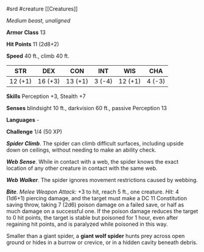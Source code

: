 #srd #creature [[Creatures]]

*Medium beast, unaligned*

**Armor Class** 13

**Hit Points** 11 (2d8+2)

**Speed** 40 ft., climb 40 ft.

| STR     | DEX     | CON     | INT    | WIS     | CHA    |
|---------|---------|---------|--------|---------|--------|
| 12 (+1) | 16 (+3) | 13 (+1) | 3 (-4) | 12 (+1) | 4 (-3) |

**Skills** Perception +3, Stealth +7

**Senses** blindsight 10 ft., darkvision 60 ft., passive Perception 13

**Languages** -

**Challenge** 1/4 (50 XP)

***Spider Climb***. The spider can climb difficult surfaces, including upside down on ceilings, without needing to make an ability check.

***Web Sense***. While in contact with a web, the spider knows the exact location of any other creature in contact with the same web.

***Web Walker***. The spider ignores movement restrictions caused by webbing.


***Bite***. *Melee Weapon Attack:* +3 to hit, reach 5 ft., one creature. *Hit:* 4 (1d6+1) piercing damage, and the target must make a DC 11 Constitution saving throw, taking 7 (2d6) poison damage on a failed save, or half as much damage on a successful one. If the poison damage reduces the target to 0 hit points, the target is stable but poisoned for 1 hour, even after regaining hit points, and is paralyzed while poisoned in this way.

Smaller than a giant spider, a **giant wolf spider** hunts prey across open ground or hides in a burrow or crevice, or in a hidden cavity beneath debris.
